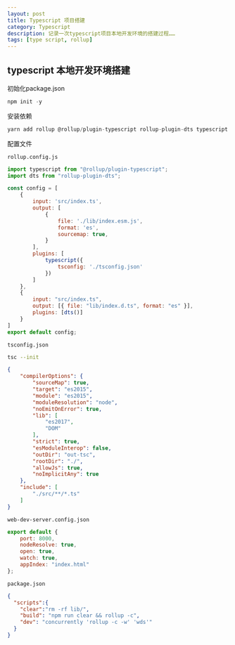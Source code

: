 ```yaml
---
layout: post
title: Typescript 项目搭建
category: Typescript
description: 记录一次typescript项目本地开发环境的搭建过程……
tags: [type script, rollup]
---
```


## typescript 本地开发环境搭建

初始化package.json

```js
npm init -y
```

安装依赖

```js
yarn add rollup @rollup/plugin-typescript rollup-plugin-dts typescript tslib concurrently @web/dev-server
```

配置文件

 ```rollup.config.js```

```js
import typescript from "@rollup/plugin-typescript";
import dts from "rollup-plugin-dts";

const config = [
    {
        input: 'src/index.ts',
        output: [
            {
                file: './lib/index.esm.js',
                format: 'es',
                sourcemap: true,
            }
        ],
        plugins: [
            typescript({
                tsconfig: './tsconfig.json'
            })
        ]
    },
    {
        input: "src/index.ts",
        output: [{ file: "lib/index.d.ts", format: "es" }],
        plugins: [dts()]
    }
]
export default config;
```

```tsconfig.json```

```bash
tsc --init
```



```json
{
    "compilerOptions": {
        "sourceMap": true,
        "target": "es2015",
        "module": "es2015",
        "moduleResolution": "node",
        "noEmitOnError": true,
        "lib": [
            "es2017",
            "DOM"
        ],
        "strict": true,
        "esModuleInterop": false,
        "outDir": "out-tsc",
        "rootDir": "./",
        "allowJs": true,
        "noImplicitAny": true
    },
    "include": [
        "./src/**/*.ts"
    ]
}
```

```web-dev-server.config.json```

```js
export default {
    port: 8000,
    nodeResolve: true,
    open: true,
    watch: true,
    appIndex: "index.html"
};
```

```package.json```

```json
{
  "scripts":{
    "clear":"rm -rf lib/",
    "build": "npm run clear && rollup -c",
    "dev": "concurrently 'rollup -c -w' 'wds'"
  }
}
```

